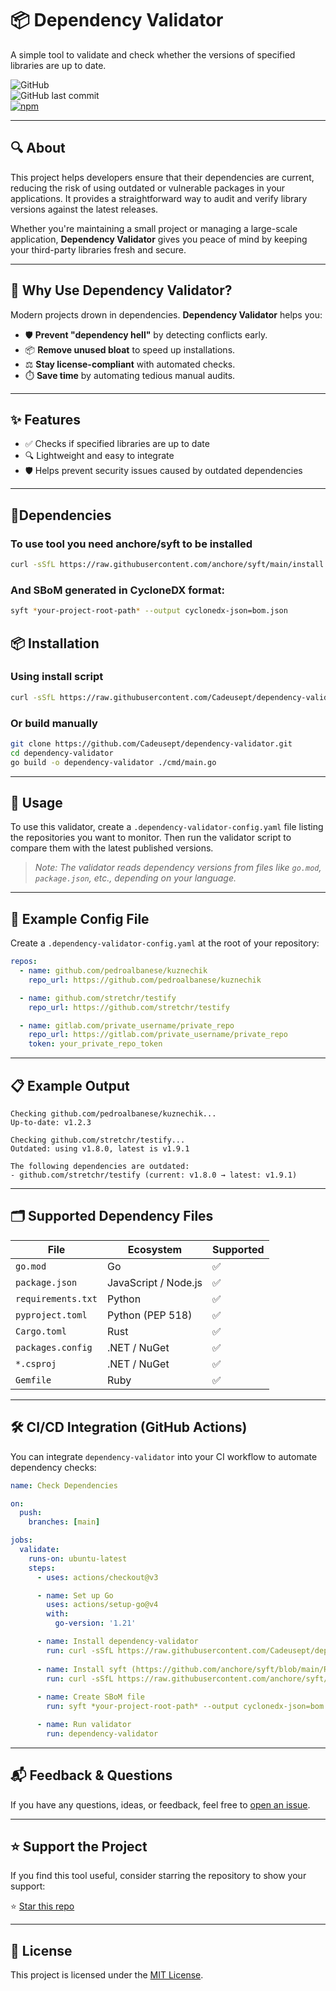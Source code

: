 # 📦 Dependency Validator

A simple tool to validate and check whether the versions of specified libraries are up to date.

![GitHub](https://img.shields.io/github/license/Cadeusept/dependency-validator?color=blue)  
![GitHub last commit](https://img.shields.io/github/last-commit/Cadeusept/dependency-validator/working?label=last%20update)  
[![npm](https://img.shields.io/npm/v/dependency-validator?color=green)](https://www.npmjs.com/package/dependency-validator)

---

## 🔍 About

This project helps developers ensure that their dependencies are current, reducing the risk of using outdated or vulnerable packages in your applications. It provides a straightforward way to audit and verify library versions against the latest releases.

Whether you're maintaining a small project or managing a large-scale application, **Dependency Validator** gives you peace of mind by keeping your third-party libraries fresh and secure.

---

## 🚨 Why Use Dependency Validator?

Modern projects drown in dependencies. **Dependency Validator** helps you:
- 🛡️ **Prevent "dependency hell"** by detecting conflicts early.
- 📦 **Remove unused bloat** to speed up installations.
- ⚖️ **Stay license-compliant** with automated checks.
- ⏱️ **Save time** by automating tedious manual audits.

---

## ✨ Features

- ✅ Checks if specified libraries are up to date
- 🔍 Lightweight and easy to integrate
- 🛡️ Helps prevent security issues caused by outdated dependencies

---

## 🚨Dependencies

### To use tool you need anchore/syft to be installed

```bash
curl -sSfL https://raw.githubusercontent.com/anchore/syft/main/install.sh | sh -s -- -b /usr/local/bin
```

### And SBoM generated in CycloneDX format:

```bash
syft *your-project-root-path* --output cyclonedx-json=bom.json
```

## 📦 Installation

### Using install script

```bash
curl -sSfL https://raw.githubusercontent.com/Cadeusept/dependency-validator/master/install.sh | sh
```

### Or build manually

```bash
git clone https://github.com/Cadeusept/dependency-validator.git
cd dependency-validator
go build -o dependency-validator ./cmd/main.go
```

---

## 🚀 Usage

To use this validator, create a `.dependency-validator-config.yaml` file listing the repositories you want to monitor. Then run the validator script to compare them with the latest published versions.

> _Note: The validator reads dependency versions from files like `go.mod`, `package.json`, etc., depending on your language._

---

## 📄 Example Config File

Create a `.dependency-validator-config.yaml` at the root of your repository:

```yaml
repos:
  - name: github.com/pedroalbanese/kuznechik
    repo_url: https://github.com/pedroalbanese/kuznechik 

  - name: github.com/stretchr/testify
    repo_url: https://github.com/stretchr/testify

  - name: gitlab.com/private_username/private_repo
    repo_url: https://gitlab.com/private_username/private_repo
    token: your_private_repo_token
```

---

## 📋 Example Output

```
Checking github.com/pedroalbanese/kuznechik...
Up-to-date: v1.2.3

Checking github.com/stretchr/testify...
Outdated: using v1.8.0, latest is v1.9.1

The following dependencies are outdated:
- github.com/stretchr/testify (current: v1.8.0 → latest: v1.9.1)
```

---

## 🗂 Supported Dependency Files

| File              | Ecosystem               | Supported |
|-------------------|-------------------------|-----------|
| `go.mod`          | Go                      | ✅        |
| `package.json`    | JavaScript / Node.js    | ✅        |
| `requirements.txt`| Python                  | ✅        |
| `pyproject.toml`  | Python (PEP 518)        | ✅        |
| `Cargo.toml`      | Rust                    | ✅        |
| `packages.config` | .NET / NuGet            | ✅        |
| `*.csproj`        | .NET / NuGet            | ✅        |
| `Gemfile`         | Ruby                    | ✅        |

---

## 🛠️ CI/CD Integration (GitHub Actions)

You can integrate `dependency-validator` into your CI workflow to automate dependency checks:

```yaml
name: Check Dependencies

on:
  push:
    branches: [main]

jobs:
  validate:
    runs-on: ubuntu-latest
    steps:
      - uses: actions/checkout@v3

      - name: Set up Go
        uses: actions/setup-go@v4
        with:
          go-version: '1.21'

      - name: Install dependency-validator
        run: curl -sSfL https://raw.githubusercontent.com/Cadeusept/dependency-validator/master/install.sh | sh
        
      - name: Install syft (https://github.com/anchore/syft/blob/main/README.md)
        run: curl -sSfL https://raw.githubusercontent.com/anchore/syft/main/install.sh | sh -s -- -b /usr/local/bin
        
      - name: Create SBoM file
        run: syft *your-project-root-path* --output cyclonedx-json=bom.json

      - name: Run validator
        run: dependency-validator
```

---

## 📬 Feedback & Questions

If you have any questions, ideas, or feedback, feel free to [open an issue](https://github.com/Cadeusept/dependency-validator/issues).

---

## ⭐ Support the Project

If you find this tool useful, consider starring the repository to show your support:

⭐ [Star this repo](https://github.com/Cadeusept/dependency-validator)

---

## 📄 License

This project is licensed under the [MIT License](LICENSE).
